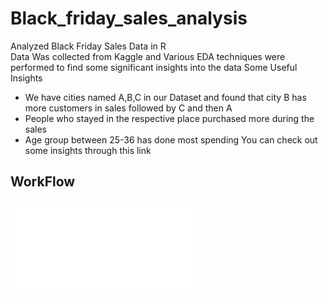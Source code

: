 # Black_friday_sales_analysis
Analyzed Black Friday Sales Data in R <br>
Data Was collected from Kaggle and Various EDA techniques were  performed to find some significant insights into the data 
Some Useful Insights <br>
- We have cities named A,B,C in our Dataset and found that city B has more customers in sales followed by C and then A
- People who stayed in the respective place purchased more during the sales
- Age group between 25-36 has done most spending
You can check out some insights through this link
## WorkFlow
 ![alt-text](file:///C:/Users/Prakash/Desktop/Sacred%20heart/first%20sem/Big%20Data%20analytics/Final%20Project/team_seven_final_project.html)
